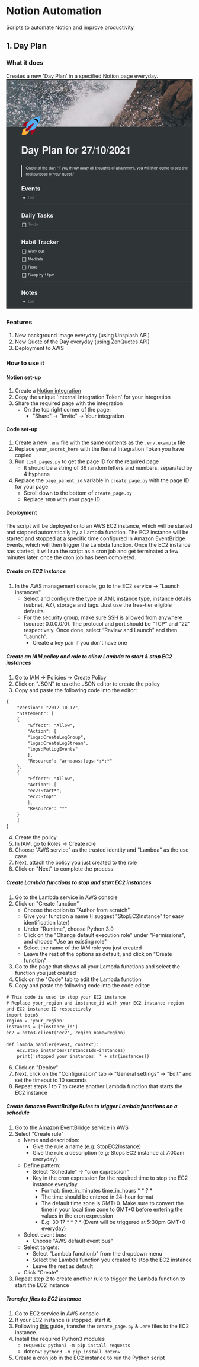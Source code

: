 # Notion Automation
Scripts to automate Notion and improve productivity

## 1. Day Plan
### What it does
Creates a new 'Day Plan' in a specified Notion page everyday.
![Day Plan format](/images/day-plan.png)
### Features
1. New background image everyday (using Unsplash API)
2. New Quote of the Day everyday (using ZenQuotes API)
3. Deployment to AWS
### How to use it
#### Notion set-up
1. Create a [Notion integration](https://www.notion.so/my-integrations)
2. Copy the unique 'Internal Integration Token' for your integration
3. Share the required page with the integration
    - On the top right corner of the page:
        - "Share" -> "Invite" -> Your integration
#### Code set-up
1. Create a new `.env` file with the same contents as the `.env.example` file
2. Replace `your_secret_here` with the Iternal Integration Token you have copied
3. Run `list_pages.py` to get the page ID for the required page
    - It should be a string of 36 random letters and numbers, separated by 4 hyphens
4. Replace the `page_parent_id` variable in `create_page.py` with the page ID for your page
    - Scroll down to the bottom of `create_page.py`
    - Replace `TODO` with your page ID
#### Deployment
The script will be deployed onto an AWS EC2 instance, which will be started and stopped automatically by a Lambda function. The EC2 instance will be started and stopped at a specific time configured in Amazon EventBridge Events, which will then trigger the Lambda function. Once the EC2 instance has started, it will run the script as a cron job and get terminated a few minutes later, once the cron job has been completed.
##### Create an EC2 instance
1. In the AWS management console, go to the EC2 service -> "Launch instances"
    - Select and configure the type of AMI, instance type, instance details (subnet, AZ), storage and tags. Just use the free-tier eligible defaults.
    - For the security group, make sure SSH is allowed from anywhere (source: 0.0.0.0/0). The protocol and port should be “TCP” and “22” respectively. Once done, select “Review and Launch” and then “Launch”.
        - Create a key pair if you don't have one

##### Create an IAM policy and role to allow Lambda to start & stop EC2 instances
1. Go to IAM -> Policies -> Create Policy
2. Click on "JSON" to us ethe JSON editor to create the policy
3. Copy and paste the following code into the editor:
```
{
    "Version": "2012-10-17",
    "Statement": [
    {
        "Effect": "Allow",
        "Action": [
        "logs:CreateLogGroup",
        "logs:CreateLogStream",
        "logs:PutLogEvents"
        ],
        "Resource": "arn:aws:logs:*:*:*"
    },
    {
        "Effect": "Allow",
        "Action": [
        "ec2:Start*",
        "ec2:Stop*"
        ],
        "Resource": "*"
    }
    ]
}
```
4. Create the policy
5. In IAM, go to Roles -> Create role
6. Choose "AWS service" as the trusted identity and "Lambda" as the use case
7. Next, attach the policy you just created to the role
8. Click on "Next" to complete the process.

##### Create Lambda functions to stop and start EC2 instances
1. Go to the Lambda service in AWS console
2. Click on "Create function"
    - Choose the option to "Author from scratch"
    - Give your function a name (I suggest "StopEC2Instance" for easy identification later)
    - Under "Runtime", choose Python 3.9
    - Click on the "Change default execution role" under "Permissions", and choose "Use an existing role"
    - Select the name of the IAM role you just created
    - Leave the rest of the options as default, and click on "Create function"
3. Go to the page that shows all your Lambda functions and select the function you just created
4. Click on the "Code" tab to edit the Lambda function
5. Copy and paste the following code into the code editor:
```
# This code is used to stop your EC2 instance
# Replace your_region and instance_id with your EC2 instance region and EC2 instance ID respectively
import boto3
region = 'your_region'
instances = ['instance_id']
ec2 = boto3.client('ec2', region_name=region)

def lambda_handler(event, context):
    ec2.stop_instances(InstanceIds=instances)
    print('stopped your instances: ' + str(instances))
```
6. Click on "Deploy"
7. Next, click on the "Configuration" tab -> "General settings" -> "Edit" and set the timeout to 10 seconds
8. Repeat steps 1 to 7 to create another Lambda function that starts the EC2 instance

##### Create Amazon EventBridge Rules to trigger Lambda functions on a schedule
1. Go to the Amazon EventBridge service in AWS
2. Select "Create rule"
    - Name and description:
        - Give the rule a name (e.g: StopEC2Instance)
        - Give the rule a description (e.g: Stops EC2 instance at 7:00am everyday)
    - Define pattern:
        - Select "Schedule" -> "cron expression"
        - Key in the cron expression for the required time to stop the EC2 instance everyday
            - Format: time_in_minutes time_in_hours * * ? *
            - The time should be entered in 24-hour format
            - The default time zone is GMT+0. Make sure to convert the time in your local time zone to GMT+0 before entering the values in the cron expression
            - E.g: 30 17 * * ? * (Event will be triggered at 5:30pm GMT+0 everyday)
    - Select event bus:
        - Choose "AWS default event bus"
    - Select targets:
        - Select "Lambda functionb" from the dropdown menu
        - Select the Lambda function you created to stop the EC2 instance
        - Leave the rest as default
    - Click "Create"
3. Repeat step 2 to create another rule to trigger the Lambda function to start the EC2 instance

##### Transfer files to EC2 instance
1. Go to EC2 service in AWS console
2. If your EC2 instance is stopped, start it.
3. Following [this](https://axeltan.com/how-to-transfer-files-from-your-computer-to-an-ec2-instance) guide, transfer the `create_page.py` & `.env` files to the EC2 instance.
4. Install the required Python3 modules
    - requests: `python3 -m pip install requests`
    - dotenv: `python3 -m pip install dotenv`
5. Create a cron job in the EC2 instance to run the Python script
